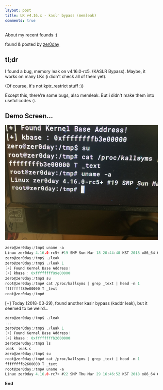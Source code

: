```yaml
---
layout: post
title: LK v4.16.x - kaslr bypass (memleak)
comments: true
---
```


About my recent founds :)

found & posted by [zer0day](https://kozistr.github.io/)

## tl;dr

I found a bug, memory leak on v4.16.0-rc5. (KASLR Bypass). Maybe, it works on many LKs (i didn't check all of them yet).

(Of course, it's not kptr_restrict stuff :))

Except this, there're some bugs, also memleak. But i didn't make them into useful codes :).

## Demo Screen...

![leak](/images/poc_0.jpeg)

```c
zero@zer0day:/tmp$ uname -a
Linux zer0day 4.16.0-rc5+ #19 SMP Sun Mar 18 20:44:40 KST 2018 x86_64 GNU/Linux
zero@zer0day:/tmp$ ./leak
zero@zer0day:/tmp$ ./leak 1
[+] Found Kernel Base Address!
[+] kbase : 0xffffffff89e00000
zero@zer0day:/tmp$ su
root@zer0day:/tmp# cat /proc/kallsyms | grep _text | head -n 1
ffffffff89e00000 T _text
root@zer0day:/tmp#
```

[+] Today (2018-03-29), found another kaslr bypass (kaddr leak), but it seemed to be weird...

```c
zero@zer0day:/tmp$ ./leak
...
zero@zer0day:/tmp$ ./leak 1
[+] Found Kernel Base Address!
[+] kbase : 0xffffffffb2600000
zero@zer0day:/tmp$ ls
leak  leak.c
zero@zer0day:/tmp$ su
root@zer0day:/tmp# cat /proc/kallsyms | grep _text | head -n 1
ffffffffb2600000 T _text
root@zer0day:/tmp# uname -a
Linux zer0day 4.16.0-rc7+ #22 SMP Thu Mar 29 16:46:52 KST 2018 x86_64 GNU/Linux
```

**End**